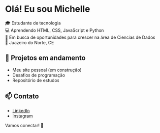# Olá! Eu sou Michelle
🎓 Estudante de tecnologia  
💻 Aprendendo HTML, CSS, JavaScript e Python  
🌱 Em busca de oportunidades para crescer na área de Ciencias de Dados  
📍 Juazeiro do Norte, CE
## 🚀 Projetos em andamento
- Meu site pessoal (em construção)
- Desafios de programação
- Repositório de estudos

## 📫 Contato
- [LinkedIn](www.linkedin.com/in/michelle-lima-0b0446218)
- [Instagram](michellelima8)

Vamos conectar! 💬
